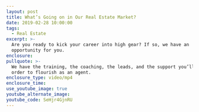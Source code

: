```yaml
---
layout: post
title: What’s Going on in Our Real Estate Market?
date: 2019-02-28 10:00:00
tags:
  - Real Estate
excerpt: >-
  Are you ready to kick your career into high gear? If so, we have an
  opportunity for you.
enclosure:
pullquote: >-
  We have the training, the coaching, the leads, and the support you’ll need in
  order to flourish as an agent.
enclosure_type: video/mp4
enclosure_time:
use_youtube_image: true
youtube_alternate_image:
youtube_code: SeHjr4GjnRU
---
```

